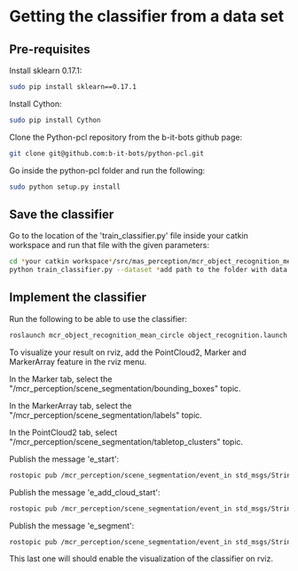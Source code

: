 # Getting the classifier from a data set

## Pre-requisites

Install sklearn 0.17.1:

```bash
sudo pip install sklearn==0.17.1
```

Install Cython:

```bash
sudo pip install Cython
```

Clone the Python-pcl repository from the b-it-bots github page:

```bash
git clone git@github.com:b-it-bots/python-pcl.git
```

Go inside the python-pcl folder and run the following:

```bash
sudo python setup.py install
```

## Save the classifier

Go to the location of the 'train\_classifier.py' file inside your catkin workspace and run that file with the given parameters:

```bash
cd *your catkin workspace*/src/mas_perception/mcr_object_recognition_mean_circle/ros/tools/
python train_classifier.py --dataset *add path to the folder with data to be trained here*
```

## Implement the classifier

Run the following to be able to use the classifier:

```bash
roslaunch mcr_object_recognition_mean_circle object_recognition.launch input_pointcloud_topic:=/camera/depth_registered/points target_frame:=base_link classifier:=classifier
```

To visualize your result on rviz, add the PointCloud2, Marker and MarkerArray feature in the rviz menu.

In the Marker tab, select the "/mcr\_perception/scene\_segmentation/bounding\_boxes" topic.

In the MarkerArray tab, select the "/mcr\_perception/scene\_segmentation/labels" topic.

In the PointCloud2 tab, select "/mcr\_perception/scene\_segmentation/tabletop\_clusters" topic.

Publish the message 'e\_start':

```bash
rostopic pub /mcr_perception/scene_segmentation/event_in std_msgs/String "data: 'e_start'"
```

Publish the message 'e\_add\_cloud\_start':

```bash
rostopic pub /mcr_perception/scene_segmentation/event_in std_msgs/String "data: 'e_add_cloud_start'"
```

Publish the message 'e\_segment':

```bash
rostopic pub /mcr_perception/scene_segmentation/event_in std_msgs/String "data: 'e_segment'"
```

This last one will should enable the visualization of the classifier on rviz.

